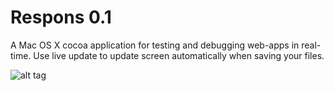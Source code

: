 Respons 0.1
=======

A Mac OS X cocoa application for testing and debugging web-apps in real-time. Use live update to update screen automatically when saving your files.

![alt tag](https://raw.github.com/johannesfag/Respons/blob/master/screenshot.png)
